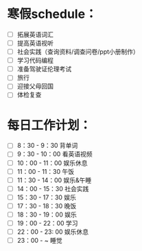 
# 寒假schedule：
- [ ] 拓展英语词汇
- [ ] 提高英语视听
- [ ] 社会实践（查询资料/调查问卷/ppt小册制作）
- [ ] 学习代码编程
- [ ] 准备驾驶证伦理考试
- [ ] 旅行
- [ ] 迎接父母回国
- [ ] 体检复查
# 每日工作计划：
- [ ] 8：30 - 9：30 背单词
- [ ] 9：30 - 10：00 看英语视频
- [ ] 10：00 - 11：00 娱乐休息
- [ ] 11：00 - 11：30 午饭
- [ ] 11：30 - 14：00 娱乐&午睡
- [ ] 14：00 - 15：30 社会实践
- [ ] 15：30 - 17：30 娱乐
- [ ] 17：30 - 18：30 晚饭
- [ ] 18：30 - 19：00 娱乐
- [ ] 19：00 - 22：00 学习
- [ ] 22：00 - 23: 00 娱乐休息
- [ ] 23：00 - ~ 睡觉
